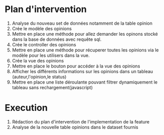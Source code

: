 # Plan d'intervention

1. Analyse du nouveau set de données notamment de la table opinion
1. Crée le modèle des opinions
1. Mettre en place une méthode pour allez demander les opinons stocké dans la base de données avec requête sql.
1. Crée le controller des opinions
1. Mettre en place une méthode pour récuperer toutes les opinions via le modèle pour les utilisers dans la vue.
1. Crée la vue des opinions
1. Mettre en place le bouton pour accéder à la vue des opinions
1. Afficher les différents informations sur les opinions dans un tableau (auteur,l'opinion,le status)
1. Mettre en place une liste déroulante pouvant filtrer dynamiquement le tableau sans rechargement(javascript)

# Execution

1. Rédaction du plan d'intervention de l'implementation de la feature
2. Analyse de la nouvelle table opinions dans le dataset fournis